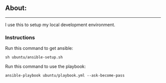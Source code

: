 
## About:
-------

I use this to setup my local development environment.


### Instructions

Run this command to get ansible:

    sh ubuntu/ansible-setup.sh


Run this command to use the playbook:

    ansible-playbook ubuntu/playbook.yml --ask-become-pass

